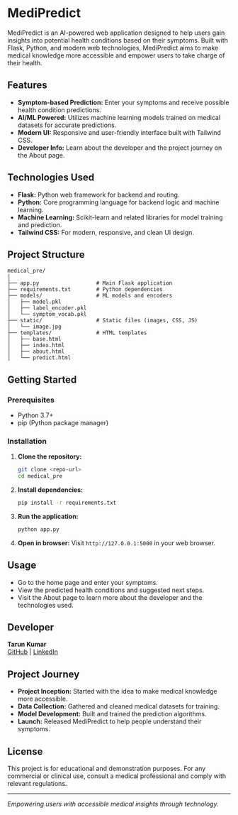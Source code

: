 # MediPredict

MediPredict is an AI-powered web application designed to help users gain insights into potential health conditions based on their symptoms. Built with Flask, Python, and modern web technologies, MediPredict aims to make medical knowledge more accessible and empower users to take charge of their health.

## Features

- **Symptom-based Prediction:** Enter your symptoms and receive possible health condition predictions.
- **AI/ML Powered:** Utilizes machine learning models trained on medical datasets for accurate predictions.
- **Modern UI:** Responsive and user-friendly interface built with Tailwind CSS.
- **Developer Info:** Learn about the developer and the project journey on the About page.

## Technologies Used

- **Flask:** Python web framework for backend and routing.
- **Python:** Core programming language for backend logic and machine learning.
- **Machine Learning:** Scikit-learn and related libraries for model training and prediction.
- **Tailwind CSS:** For modern, responsive, and clean UI design.

## Project Structure

```
medical_pre/
│
├── app.py                  # Main Flask application
├── requirements.txt        # Python dependencies
├── models/                 # ML models and encoders
│   ├── model.pkl
│   ├── label_encoder.pkl
│   └── symptom_vocab.pkl
├── static/                 # Static files (images, CSS, JS)
│   └── image.jpg
├── templates/              # HTML templates
│   ├── base.html
│   ├── index.html
│   ├── about.html
│   └── predict.html
```

## Getting Started

### Prerequisites
- Python 3.7+
- pip (Python package manager)

### Installation
1. **Clone the repository:**
   ```bash
   git clone <repo-url>
   cd medical_pre
   ```
2. **Install dependencies:**
   ```bash
   pip install -r requirements.txt
   ```
3. **Run the application:**
   ```bash
   python app.py
   ```
4. **Open in browser:**
   Visit `http://127.0.0.1:5000` in your web browser.

## Usage
- Go to the home page and enter your symptoms.
- View the predicted health conditions and suggested next steps.
- Visit the About page to learn more about the developer and the technologies used.

## Developer
**Tarun Kumar**  
[GitHub](https://github.com/Tarun7482) | [LinkedIn](https://www.linkedin.com/in/tarun-kumar-65a8232a6/)

## Project Journey
- **Project Inception:** Started with the idea to make medical knowledge more accessible.
- **Data Collection:** Gathered and cleaned medical datasets for training.
- **Model Development:** Built and trained the prediction algorithms.
- **Launch:** Released MediPredict to help people understand their symptoms.

## License
This project is for educational and demonstration purposes. For any commercial or clinical use, consult a medical professional and comply with relevant regulations.

---

*Empowering users with accessible medical insights through technology.*
